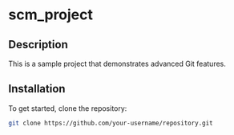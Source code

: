 # scm_project

## Description
This is a sample project that demonstrates advanced Git features.

## Installation
To get started, clone the repository:
```bash
git clone https://github.com/your-username/repository.git
